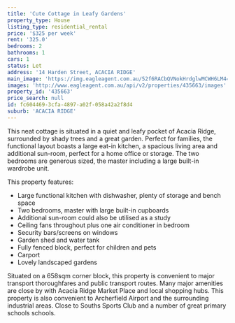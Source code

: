 ```yaml
---
title: 'Cute Cottage in Leafy Gardens'
property_type: House
listing_type: residential_rental
price: '$325 per week'
rent: '325.0'
bedrooms: 2
bathrooms: 1
cars: 1
status: Let
address: '14 Harden Street, ACACIA RIDGE'
main_image: 'https://img.eagleagent.com.au/52f6RACbQVNokHrdglwMCWH6LM4=/1280x854/smart/https://s3-us-west-2.amazonaws.com/eagleagent-orig/images/6826542/418364070-image-M.jpg'
images: 'http://www.eagleagent.com.au/api/v2/properties/435663/images'
property_id: '435663'
price_search: null
id: fc604469-3cfa-4897-a02f-058a42a2f8d4
suburb: 'ACACIA RIDGE'
---
```

This neat cottage is situated in a quiet and leafy pocket of Acacia Ridge, surrounded by shady trees and a great garden. Perfect for families, the functional layout boasts a large eat-in kitchen, a spacious living area and additional sun-room, perfect for a home office or storage. The two bedrooms are generous sized, the master including a large built-in wardrobe unit.

This property features:

*  Large functional kitchen with dishwasher, plenty of storage and bench space
*  Two bedrooms, master with large built-in cupboards
*  Additional sun-room could also be utilised as a study
*  Ceiling fans throughout plus one air conditioner in bedroom
*  Security bars/screens on windows
*  Garden shed and water tank
*  Fully fenced block, perfect for children and pets
*  Carport
*  Lovely landscaped gardens

Situated on a 658sqm corner block, this property is convenient to major transport thoroughfares and public transport routes. Many major amenities are close by with Acacia Ridge Market Place and local shopping hubs. This property is also convenient to Archerfield Airport and the surrounding industrial areas. Close to Souths Sports Club and a number of great primary schools schools.